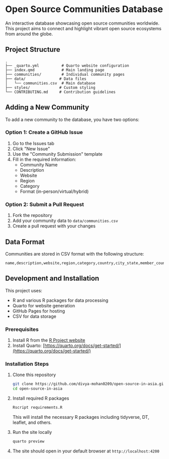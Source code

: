 # Open Source Communities Database

An interactive database showcasing open source communities worldwide. This project aims to connect and highlight vibrant open source ecosystems from around the globe.

## Project Structure

```
.
├── _quarto.yml          # Quarto website configuration
├── index.qmd            # Main landing page
├── communities/         # Individual community pages
├── data/               # Data files
│   └── communities.csv  # Main database
├── styles/             # Custom styling
└── CONTRIBUTING.md     # Contribution guidelines
```

## Adding a New Community

To add a new community to the database, you have two options:

### Option 1: Create a GitHub Issue
1. Go to the Issues tab
2. Click "New Issue"
3. Use the "Community Submission" template
4. Fill in the required information:
   - Community Name
   - Description
   - Website
   - Region
   - Category
   - Format (in-person/virtual/hybrid)

### Option 2: Submit a Pull Request
1. Fork the repository
2. Add your community data to `data/communities.csv`
3. Create a pull request with your changes

## Data Format

Communities are stored in CSV format with the following structure:

```csv
name,description,website,region,category,country,city_state,member_count,status,type,format
```

## Development and Installation

This project uses:
- R and various R packages for data processing
- Quarto for website generation
- GitHub Pages for hosting
- CSV for data storage

### Prerequisites

1. Install R from the [R Project website](https://www.r-project.org/)
2. Install Quarto: [https://quarto.org/docs/get-started/](https://quarto.org/docs/get-started/)

### Installation Steps

1. Clone this repository
   ```bash
   git clone https://github.com/divya-mohan0209/open-source-in-asia.git
   cd open-source-in-asia
   ```

2. Install required R packages
   ```bash
   Rscript requirements.R
   ```
   This will install the necessary R packages including tidyverse, DT, leaflet, and others.

3. Run the site locally
   ```bash
   quarto preview
   ```

4. The site should open in your default browser at `http://localhost:4200`
